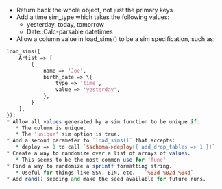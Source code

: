 * Return back the whole object, not just the primary keys
* Add a time sim\_type which takes the following values:
   * yesterday, today, tomorrow
   * Date::Calc-parsable datetimes
* Allow a column value in load\_sims() to be a sim specification, such as:
```perl
load_sims({
    Artist => [
        {
            name => 'Joe',
            birth_date => \{
                type => 'time',
                value => 'yesterday',
            },
        }
    ],
});
* Allow all values generated by a sim function to be unique if:
   * The column is unique.
   * The 'unique' sim option is true.
* Add a second parameter to `load_sims()` that accepts:
   * deploy => 1 to call `$schema->deploy({ add_drop_tables => 1 })`
* Create a way to randomize over a list of arrays of values.
   * This seems to be the most common use for 'func'
* Find a way to randomize a sprintf formatting string.
   * Useful for things like SSN, EIN, etc. - `%03d-%02d-%04d`
* Add rand() seeding and make the seed available for future runs.
